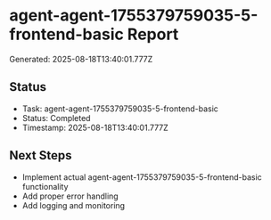 # agent-agent-1755379759035-5-frontend-basic Report

Generated: 2025-08-18T13:40:01.777Z

## Status
- Task: agent-agent-1755379759035-5-frontend-basic
- Status: Completed
- Timestamp: 2025-08-18T13:40:01.777Z

## Next Steps
- Implement actual agent-agent-1755379759035-5-frontend-basic functionality
- Add proper error handling
- Add logging and monitoring
